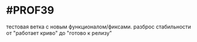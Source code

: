 # #PROF39

тестовая ветка с новым функционалом/фиксами. разброс стабильности от "работает криво" до "готово к релизу"
